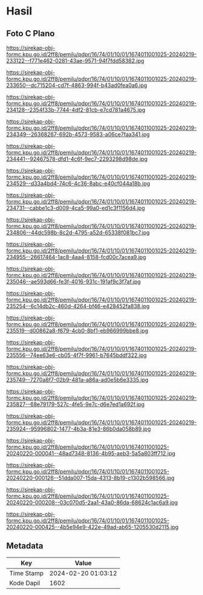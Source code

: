 # Hasil

## Foto C Plano

https://sirekap-obj-formc.kpu.go.id/2ff8/pemilu/pdpr/16/74/01/10/01/1674011001025-20240219-233122--f771e462-0281-43ae-9571-94f7fdd58382.jpg

https://sirekap-obj-formc.kpu.go.id/2ff8/pemilu/pdpr/16/74/01/10/01/1674011001025-20240219-233650--dc715204-cd7f-4863-994f-b43ad0fea0a6.jpg

https://sirekap-obj-formc.kpu.go.id/2ff8/pemilu/pdpr/16/74/01/10/01/1674011001025-20240219-234128--2354f33b-7744-4df2-81cb-e7cd781a4675.jpg

https://sirekap-obj-formc.kpu.go.id/2ff8/pemilu/pdpr/16/74/01/10/01/1674011001025-20240219-234349--26368267-692b-4573-9583-a06ce7faa341.jpg

https://sirekap-obj-formc.kpu.go.id/2ff8/pemilu/pdpr/16/74/01/10/01/1674011001025-20240219-234441--92467578-dfd1-4c6f-9ec7-2293298d98de.jpg

https://sirekap-obj-formc.kpu.go.id/2ff8/pemilu/pdpr/16/74/01/10/01/1674011001025-20240219-234529--d33a4bd4-74c6-4c36-8abc-e40cf044a18b.jpg

https://sirekap-obj-formc.kpu.go.id/2ff8/pemilu/pdpr/16/74/01/10/01/1674011001025-20240219-234731--cabbe1c3-d009-4ca5-99a0-ed1c3f1156d4.jpg

https://sirekap-obj-formc.kpu.go.id/2ff8/pemilu/pdpr/16/74/01/10/01/1674011001025-20240219-234806--44dc598b-8c2d-4795-a52d-65338f081bc7.jpg

https://sirekap-obj-formc.kpu.go.id/2ff8/pemilu/pdpr/16/74/01/10/01/1674011001025-20240219-234955--26617464-1ac8-4aa4-8158-fcd00c7acea9.jpg

https://sirekap-obj-formc.kpu.go.id/2ff8/pemilu/pdpr/16/74/01/10/01/1674011001025-20240219-235046--ae593d66-fe3f-4016-931c-191af9c3f7af.jpg

https://sirekap-obj-formc.kpu.go.id/2ff8/pemilu/pdpr/16/74/01/10/01/1674011001025-20240219-235254--6c14db2c-460d-4264-bf46-e428452fa838.jpg

https://sirekap-obj-formc.kpu.go.id/2ff8/pemilu/pdpr/16/74/01/10/01/1674011001025-20240219-235519--d00862a8-f679-4cb0-8bf1-eb966999bbe8.jpg

https://sirekap-obj-formc.kpu.go.id/2ff8/pemilu/pdpr/16/74/01/10/01/1674011001025-20240219-235556--74ee63e6-cb05-4f7f-9961-b7645bddf322.jpg

https://sirekap-obj-formc.kpu.go.id/2ff8/pemilu/pdpr/16/74/01/10/01/1674011001025-20240219-235749--7270a8f7-02b9-481a-a86a-ad0e5b6e3335.jpg

https://sirekap-obj-formc.kpu.go.id/2ff8/pemilu/pdpr/16/74/01/10/01/1674011001025-20240219-235827--68e79179-527c-4fe5-9e7c-d6e7ed1a692f.jpg

https://sirekap-obj-formc.kpu.go.id/2ff8/pemilu/pdpr/16/74/01/10/01/1674011001025-20240219-235924--95996802-1477-4b3a-81e3-86b0da058b89.jpg

https://sirekap-obj-formc.kpu.go.id/2ff8/pemilu/pdpr/16/74/01/10/01/1674011001025-20240220-000041--48ad7348-8136-4b95-aeb3-5a5a803ff712.jpg

https://sirekap-obj-formc.kpu.go.id/2ff8/pemilu/pdpr/16/74/01/10/01/1674011001025-20240220-000126--51dda007-15da-4313-8b19-c1302b598566.jpg

https://sirekap-obj-formc.kpu.go.id/2ff8/pemilu/pdpr/16/74/01/10/01/1674011001025-20240220-000208--03c070d5-2aa1-43a0-86da-68624c1ac6a9.jpg

https://sirekap-obj-formc.kpu.go.id/2ff8/pemilu/pdpr/16/74/01/10/01/1674011001025-20240220-000425--4b5e94e9-422e-49ad-ab65-1205530d2115.jpg


## Metadata

| Key        | Value               |
| ---------- | ------------------- |
| Time Stamp | 2024-02-20 01:03:12 |
| Kode Dapil | 1602                |



